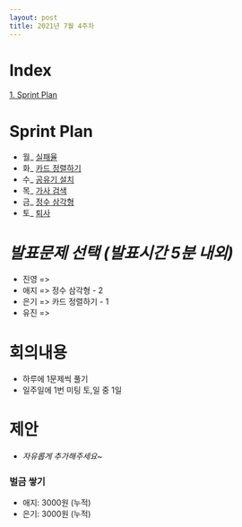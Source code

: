 ```yaml
---
layout: post
title: 2021년 7월 4주차
---
```


# Index

[1. Sprint Plan](#Sprint-Plan)

# Sprint Plan

- 월\_ [실패율](https://programmers.co.kr/learn/courses/30/lessons/42889)
- 화\_ [카드 정렬하기](https://www.acmicpc.net/problem/1715)
- 수\_ [공유기 설치](https://www.acmicpc.net/problem/2110)
- 목\_ [가사 검색](https://programmers.co.kr/learn/courses/30/lessons/60060)
- 금\_ [정수 삼각형](https://www.acmicpc.net/problem/1932)
- 토\_ [퇴사](https://www.acmicpc.net/problem/14501)

# _발표문제 선택 (발표시간 5분 내외)_

- 진영 =>
- 애지 => 정수 삼각형 - 2
- 은기 => 카드 정렬하기 - 1
- 유진 =>

# 회의내용

- 하루에 1문제씩 풀기
- 일주일에 1번 미팅 토,일 중 1일

# 제안

- _자유롭게 추가해주세요~_

### 벌금 쌓기

- 애지: 3000원 (누적)
- 은기: 3000원 (누적)
